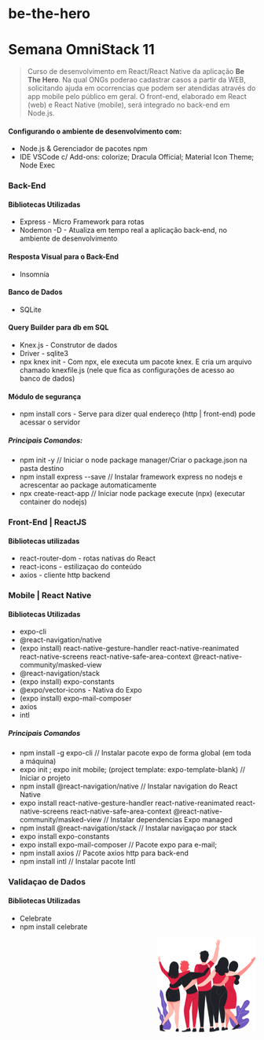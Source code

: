# be-the-hero

<p align="left"
  <img  src="https://raw.githubusercontent.com/vcwild/be-the-hero/5c06a6b255cd79191bd49c8ec709256d206bbaa9/frontend/src/assets/logo.svg">
</p>

# Semana OmniStack 11
> Curso de desenvolvimento em React/React Native da aplicação **Be The Hero**. Na qual ONGs poderao cadastrar casos a partir da WEB, solicitando ajuda em ocorrencias que podem ser atendidas através do app mobile pelo público em geral. O front-end, elaborado em React (web) e React Native (mobile), será integrado no back-end em Node.js. 

#### Configurando o ambiente de desenvolvimento com:
- Node.js & Gerenciador de pacotes npm
- IDE VSCode c/ Add-ons: colorize; Dracula Official; Material Icon Theme; Node Exec

### Back-End
#### Bibliotecas Utilizadas
- Express  -  Micro Framework para rotas
- Nodemon -D  -  Atualiza em tempo real a aplicação back-end, no ambiente de desenvolvimento
#### Resposta Visual para o Back-End
- Insomnia
#### Banco de Dados
- SQLite
#### Query Builder para db em SQL
- Knex.js  -  Construtor de dados
- Driver  -   sqlite3
- npx knex init - Com npx, ele executa um pacote knex. E cria um arquivo 
chamado knexfile.js (nele que fica as configurações de acesso ao banco de dados) 
#### Módulo de segurança
- npm install cors - Serve para dizer qual endereço (http | front-end) pode acessar o servidor
##### Principais Comandos:
- npm init -y // Iniciar o node package manager/Criar o package.json na pasta destino
- npm install express --save // Instalar framework express no nodejs e acrescentar ao package automaticamente
- npx create-react-app <appName> // Iniciar node package execute (npx) (executar container do nodejs)


### Front-End  |  ReactJS
#### Bibliotecas utilizadas
- react-router-dom  - rotas nativas do React
- react-icons - estilizaçao do conteúdo
- axios - cliente http backend

### Mobile  |  React Native
#### Bibliotecas Utilizadas
- expo-cli
- @react-navigation/native
- (expo install) react-native-gesture-handler react-native-reanimated react-native-screens react-native-safe-area-context @react-native-community/masked-view
- @react-navigation/stack
- (expo install) expo-constants
- @expo/vector-icons  - Nativa do Expo
- (expo install) expo-mail-composer
- axios
- intl
##### Principais Comandos
- npm install -g expo-cli // Instalar pacote expo de forma global (em toda a máquina)
- expo init <projName>; expo init mobile; (project template: expo-template-blank) // Iniciar o projeto
- npm install @react-navigation/native // Instalar navigation do React Native
- expo install react-native-gesture-handler react-native-reanimated react-native-screens react-native-safe-area-context @react-native-community/masked-view // Instalar dependencias Expo managed
- npm install @react-navigation/stack // Instalar navigaçao por stack
- expo install expo-constants
- expo install expo-mail-composer // Pacote expo para e-mail;
- npm install axios // Pacote axios http para back-end
- npm install intl // Instalar pacote Intl

### Validaçao de Dados
#### Bibliotecas Utilizadas
- Celebrate
- npm install celebrate

<p align="right">
  <img  width=200 hight=250 src="https://raw.githubusercontent.com/vcwild/be-the-hero/master/frontend/src/assets/heroes.png">
</p>
